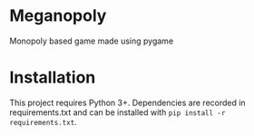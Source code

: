 # Meganopoly
Monopoly based game made using pygame

# Installation
This project requires Python 3+. Dependencies are recorded in requirements.txt and can be installed with
`pip install -r requirements.txt`.
